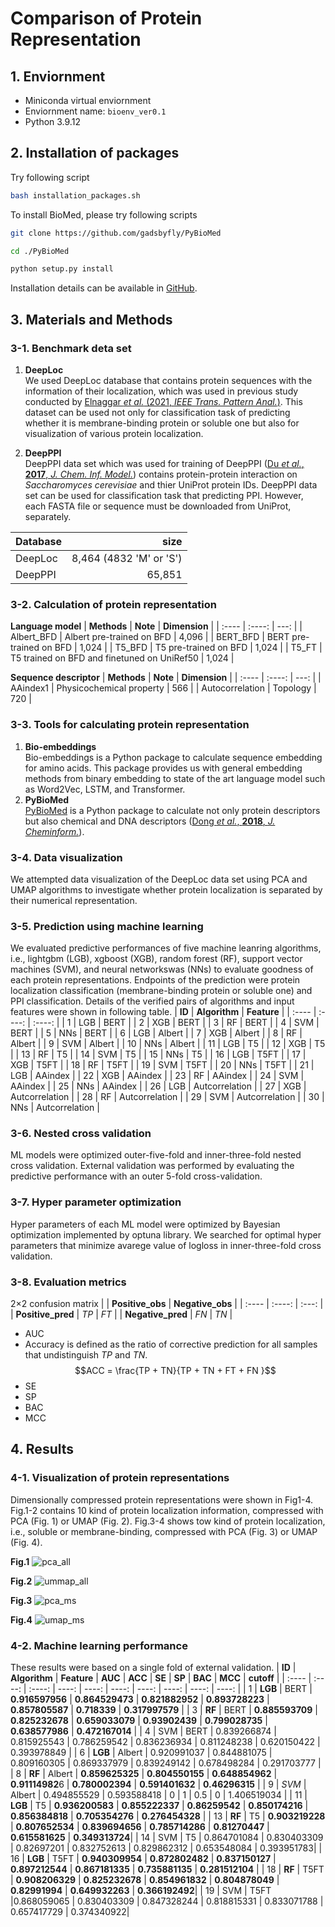 # Comparison of Protein Representation

## 1. Enviornment
* Miniconda virtual enviornment  
* Enviornment name: ```bioenv_ver0.1``` 
* Python 3.9.12

## 2. Installation of packages
Try following script
```bash
bash installation_packages.sh
```
To install BioMed, please try following scripts

```bash
git clone https://github.com/gadsbyfly/PyBioMed
```

```bash
cd ./PyBioMed
```
```bash
python setup.py install
```
Installation details can be available in [GitHub](https://github.com/gadsbyfly/PyBioMed).

## 3. Materials and Methods

### 3-1. Benchmark deta set
1) **DeepLoc**  
We used DeepLoc database that contains protein sequences with the information of their localization, which was used in previous study conducted by [Elnaggar *et al.* (2021, *IEEE Trans. Pattern Anal.*)](https://github.com/agemagician/ProtTrans). This dataset can be used not only for classification task of predicting whether it is membrane-binding protein or soluble one but also for visualization of various protein localization.

2) **DeepPPI**  
DeepPPI data set which was used for training of DeepPPI ([Du *et al.*, **2017**, *J. Chem. Inf. Model.*](https://pubs.acs.org/doi/10.1021/acs.jcim.7b00028)) contains protein-protein interaction on *Saccharomyces cerevisiae* and thier UniProt protein IDs. DeepPPI data set can be used for classification task that predicting PPI. However, each FASTA file or sequence must be downloaded from UniProt, separately.

|  **Database**  |  **size**  |
| :---- | ----: |
| DeepLoc | 8,464 (4832 'M' or 'S')|
| DeepPPI | 65,851|

### 3-2. Calculation of protein representation
**Language model**
|  **Methods**  |  **Note**  | **Dimension** | 
| :---- | :----: | ---: |
|  Albert_BFD   |  Albert pre-trained on  BFD | 4,096 |
|  BERT_BFD   |  BERT pre-trained on BFD | 1,024 |
|  T5_BFD   |  T5 pre-trained on BFD | 1,024 |
|  T5_FT   |  T5 trained on BFD and finetuned on UniRef50  | 1,024 |

**Sequence descriptor**
|  **Methods**  |  **Note**  | **Dimension** | 
| :---- | :----: | ---: |
|  AAindex1   | Physicochemical property | 566 |
|  Autocorrelation   |  Topology  | 720 |

### 3-3. Tools for calculating protein representation
1. **Bio-embeddings**  
Bio-embeddings is a Python package to calculate sequence embedding for amino acids. This package provides us with general embedding methods from binary embedding to state of the art language model such as Word2Vec, LSTM, and Transformer.  
2. **PyBioMed**  
[PyBioMed](https://github.com/gadsbyfly/PyBioMed) is a Python package to calculate not only protein descriptors but also chemical and DNA descriptors ([Dong *et al.*, **2018**, *J. Cheminform.*](https://jcheminf.biomedcentral.com/articles/10.1186/s13321-018-0270-2)). 

### 3-4. Data visualization
We attempted data visualization of the DeepLoc data set using PCA and UMAP algorithms to investigate whether protein localization is separated by their numerical representation.

### 3-5. Prediction using machine learning
 We evaluated predictive performances of five machine leanring algorithms, i.e., lightgbm (LGB), xgboost (XGB), random forest (RF), support vector machines (SVM), and neural networkswas (NNs) to evaluate goodness of each protein representations. Endpoints of the prediction were protein localization classification (membrane-binding protein or soluble one) and PPI classification. Details of the verified pairs of algorithms and input features were shown in following table.
|  **ID**  | **Algorithm**  | **Feature** | 
| :---- | :----: | :----: |
|  1   | LGB | BERT |
|  2   | XGB | BERT |
|  3   | RF | BERT |
|  4   | SVM | BERT |
|  5   | NNs | BERT |
|  6   | LGB | Albert |
|  7   | XGB | Albert |
|  8   | RF | Albert |
|  9   | SVM | Albert |
|  10   | NNs | Albert |
|  11   | LGB | T5 |
|  12   | XGB | T5 |
|  13   | RF | T5 |
|  14   | SVM | T5 |
|  15   | NNs | T5 |
|  16   | LGB | T5FT |
|  17   | XGB | T5FT |
|  18   | RF | T5FT |
|  19   | SVM | T5FT |
|  20   | NNs | T5FT |
|  21   | LGB | AAindex |
|  22   | XGB | AAindex |
|  23   | RF | AAindex |
|  24   | SVM | AAindex |
|  25   | NNs | AAindex |
|  26   | LGB | Autcorrelation |
|  27   | XGB | Autcorrelation |
|  28   | RF | Autcorrelation |
|  29   | SVM | Autcorrelation |
|  30   | NNs | Autcorrelation |

### 3-6. Nested cross validation
ML models were optimized outer-five-fold and inner-three-fold nested cross validation. External validation was performed by evaluating the predictive performance with an outer 5-fold cross-validation.

### 3-7. Hyper parameter optimization
Hyper parameters of each ML model were optimized by Bayesian optimization implemented by optuna library. We searched for optimal hyper parameters that minimize avarege value of logloss in inner-three-fold cross validation.

### 3-8. Evaluation metrics
2×2 confusion matrix
|    | **Positive_obs**  | **Negative_obs** |
| :---- | :----: | :---: |
|  **Positive_pred**  | $TP$ | $FT$ |
|  **Negative_pred**  | $FN$ | $TN$ |

* AUC  
* Accuracy is defined as the ratio of corrective prediction for all samples that undistinguish $TP$ and $TN$.
$$ACC = \frac{TP + TN}{TP + TN + FT + FN }$$
* SE  
* SP  
* BAC
* MCC

## 4. Results
### 4-1. Visualization of protein representations
Dimensionally compressed protein representations were shown in Fig1-4. Fig.1-2 contains 10 kind of protein localization information, compressed with PCA (Fig. 1) or UMAP (Fig. 2). Fig.3-4 shows tow kind of protein localization, i.e., soluble or membrane-binding, compressed with PCA (Fig. 3) or UMAP (Fig. 4).  


**Fig.1**
![pca_all](/results/DeepLocAll_PCA.png)

**Fig.2**
![ummap_all](/results/DeepLocAll_UMAP.png)

**Fig.3**
![pca_ms](/results/DeepLocMS_PCA.png)

**Fig.4**
![umap_ms](/results/DeepLocMS_UMAP.png)

### 4-2. Machine learning performance
These results were based on a single fold of external validation.
|  **ID**  | **Algorithm**  | **Feature** | **AUC** | **ACC** | **SE** | **SP** | **BAC** | **MCC** | **cutoff** |
| :---- | :----: | :----: | ----: | ----: | ----: | ----: | ----: | ----: | ----: |
|  1   | **LGB** | BERT | **0.916597956**	| **0.864529473**	| **0.821882952**	| **0.893728223**	| **0.857805587**	| **0.718339**	 | **0.317997579** |
|  3   | **RF** | BERT | **0.885593709**	| **0.825232678**	| **0.659033079**	| **0.93902439**	| **0.799028735**	| **0.638577986**	| **0.472167014** |
|  4   | SVM | BERT | 0.839266874	| 0.815925543	| 0.786259542	| 0.836236934	| 0.811248238	| 0.620150422	| 0.393978849 |
|  6   | **LGB** | Albert | 0.920991037	| 0.844881075	| 0.809160305	| 0.869337979	| 0.839249142	| 0.678498284	| 0.291703777 |
|  8   | **RF** | Albert | **0.859625325**	| **0.804550155**	| **0.648854962**	| **0.91114982**6 | **0.780002394**	| **0.591401632**	| **0.46296315** |
|  9   | *SVM* | Albert | 0.494855529	| 0.593588418	| 0	| 1	| 0.5	| 0	| 1.406519034 |
|  11   | **LGB** | T5 | **0.936200583**	| **0.855222337**	| **0.86259542**	| **0.850174216**	| **0.856384818**	| **0.705354276**	| **0.276454328** |
|  13   | **RF** | T5 | **0.903219228**	| **0.807652534**	| **0.839694656**	| **0.785714286**	| **0.81270447**	| **0.615581625**	| **0.349313724**|
|  14   | SVM | T5 | 0.864701084	| 0.830403309	| 0.82697201	| 0.832752613	| 0.829862312	| 0.653548084	| 0.393951783|
|  16   | **LGB** | T5FT | **0.940309954**	| **0.872802482**	| **0.837150127**	| **0.897212544**	| **0.867181335**	| **0.735881135**	| **0.281512104** |
|  18   | **RF** | T5FT | **0.908206329**	| **0.825232678**	| **0.854961832**	| **0.804878049**	| **0.82991994**	| **0.649932263**	| **0.366192492**|
|  19   | SVM | T5FT |0.868059065	| 0.830403309	| 0.847328244	| 0.818815331	| 0.833071788	| 0.657417729	| 0.374340922|
